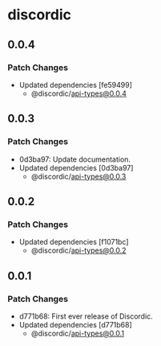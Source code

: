 # discordic

## 0.0.4

### Patch Changes

- Updated dependencies [fe59499]
  - @discordic/api-types@0.0.4

## 0.0.3

### Patch Changes

- 0d3ba97: Update documentation.
- Updated dependencies [0d3ba97]
  - @discordic/api-types@0.0.3

## 0.0.2

### Patch Changes

- Updated dependencies [f1071bc]
  - @discordic/api-types@0.0.2

## 0.0.1

### Patch Changes

- d771b68: First ever release of Discordic.
- Updated dependencies [d771b68]
  - @discordic/api-types@0.0.1

